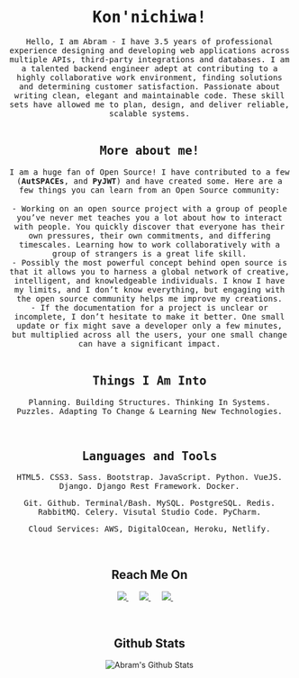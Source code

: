 <h1 align="center"><samp> Kon'nichiwa! </samp></h1>

<div align="center">
    <samp>Hello, I am Abram - I have 3.5 years of professional experience designing and developing web applications across multiple APIs, third-party integrations and databases. I am a talented backend engineer adept at contributing to a highly collaborative work environment, finding solutions and determining customer satisfaction. Passionate about writing clean, elegant and maintainable code. These skill sets have allowed me to plan, design, and deliver reliable, scalable systems.</samp>
</div>

<br />

<h2 align="center"><samp>More about me!</samp></h2>

<div align="center">
    <samp>I am a huge fan of Open Source! I have contributed to a few (<b>AutSPACEs</b>, and <b>PyJWT</b>) and have created some. Here are a few things you can learn from an Open Source community:</samp>
</div>

<br />
<div align="center">
    <samp>- Working on an open source project with a group of people you’ve never met teaches you a lot about how to interact with people. You quickly discover that everyone has their own pressures, their own commitments, and differing timescales. Learning how to work collaboratively with a group of strangers is a great life skill.</samp> <br />
    <samp>- Possibly the most powerful concept behind open source is that it allows you to harness a global network of creative, intelligent, and knowledgeable individuals. I know I have my limits, and I don’t know everything, but engaging with the open source community helps me improve my creations.</samp> <br />
    <samp>- If the documentation for a project is unclear or incomplete, I don’t hesitate to make it better. One small update or fix might save a developer only a <samp>few minutes, but multiplied across all the users, your one small change can have a significant impact.</samp>
</div>
<br />
<h2 align="center"><samp>Things I Am Into </samp></h2>
<p align="center"><samp>Planning. Building Structures. Thinking In Systems. <br /> Puzzles. Adapting To Change & Learning New Technologies. </samp></p>
<br />
<h2 align="center"><samp>Languages and Tools </samp></h2>
<div align="center">
    <p align="center">
        <samp>HTML5. CSS3. Sass. Bootstrap. JavaScript. Python. VueJS. Django. Django Rest Framework. Docker.</samp>
    </p>
</div>
<div align="center">
    <p align="center">
        <samp>Git. Github. Terminal/Bash. MySQL. PostgreSQL. Redis. RabbitMQ. Celery. Visutal Studio Code. PyCharm. </samp>
    </p>
</div>
<div align="center">
    <p align="center">
        <samp>Cloud Services: AWS, DigitalOcean, Heroku, Netlify. </samp>
    </p>
</div>
<br />
<h2  align="center">Reach Me On</h2>
<p align="center">
    <a target="_blank"href="https://linkedin.com/in/abraham-israel">
    <img src="https://img.shields.io/badge/linkedin-%230077B5.svg?&style=for-the-badge&logo=linkedin&logoColor=white" />
    </a>&nbsp;&nbsp;&nbsp;&nbsp;
    <a target="_blank" href="https://twitter.com/israelabraham_">
    <img src="https://img.shields.io/badge/twitter-%231DA1F2.svg?&style=for-the-badge&logo=twitter&logoColor=white" />
    </a>&nbsp;&nbsp;&nbsp;&nbsp;
    <a href="mailto:israelvictory87@gmail.com?subject=Hello%20Abram,%20From%20Github">
    <img src="https://img.shields.io/badge/gmail-%23D14836.svg?&style=for-the-badge&logo=gmail&logoColor=white" />
    </a>&nbsp;&nbsp;&nbsp;&nbsp;
</p>
<br />
<h2  align="center">Github Stats</h2>
<div align="center">
    <img alt="Abram's Github Stats" src="https://github-readme-stats.vercel.app/api?username=aybruhm&show_icons=true&theme=gotham"/>
</div>
